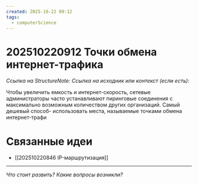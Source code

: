 ```yaml
---
created: 2025-10-22 09:12
tags:
  - computerScience
---
```

# 202510220912 Точки обмена интернет-трафика

*Ссылка на StructureNote:*
*Ссылка на исходник или контекст (если есть):* 

Чтобы увеличить емкость и интернет-скорость, сетевые администраторы часто устанавливают пиринговые соединения с максимально возможным количеством других организаций. Самый дешевый способ- использовать места, называемые точками обмена интернет-трафи

# Связанные идеи
- [[202510220846 IP-маршрутизация]]
---

*Что стоит развить? Какие вопросы возникли?*